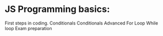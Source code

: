 # JS Programming basics:
First steps in coding.
Conditionals
Conditionals Advanced
For Loop
While loop
Exam preparation
